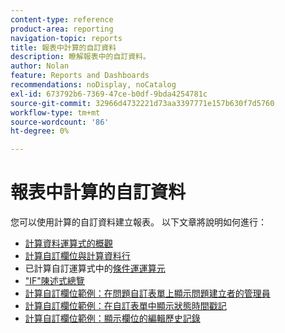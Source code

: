 ```yaml
---
content-type: reference
product-area: reporting
navigation-topic: reports
title: 報表中計算的自訂資料
description: 瞭解報表中的自訂資料。
author: Nolan
feature: Reports and Dashboards
recommendations: noDisplay, noCatalog
exl-id: 673792b6-7369-47ce-b0df-9bda4254781c
source-git-commit: 32966d4732221d73aa3397771e157b630f7d5760
workflow-type: tm+mt
source-wordcount: '86'
ht-degree: 0%

---
```


# 報表中計算的自訂資料

您可以使用計算的自訂資料建立報表。 以下文章將說明如何進行：

* [計算資料運算式的概觀](../../../reports-and-dashboards/reports/calc-cstm-data-reports/calculated-data-expressions.md)
* [計算自訂欄位與計算資料行](../../../reports-and-dashboards/reports/calc-cstm-data-reports/calculated-custom-fields-calculated-columns.md)
* 已計算自訂運算式中的[條件運運算元](../../../reports-and-dashboards/reports/calc-cstm-data-reports/condition-operators-calculated-custom-expressions.md)
* [&quot;IF&quot;陳述式總覽](../../../reports-and-dashboards/reports/calc-cstm-data-reports/if-statements-overview.md)
* [計算自訂欄位範例：在問題自訂表單上顯示問題建立者的管理員](../../../reports-and-dashboards/reports/calc-cstm-data-reports/custom-field-manager-issue-creator-on-issue-form.md)
* [計算自訂欄位範例：在自訂表單中顯示狀態時間戳記](../../../reports-and-dashboards/reports/calc-cstm-data-reports/example-status-timestamp-in-calculated-field.md)
* [計算自訂欄位範例：顯示欄位的編輯歷史記錄](../../../reports-and-dashboards/reports/calc-cstm-data-reports/calculated-field-example-edit-history-of-another-field.md)
  <!--outdated: * [Basic Report Creation Program for the new Workfront experience](https://one.workfront.com/s/basic-report-creation-program)-->
